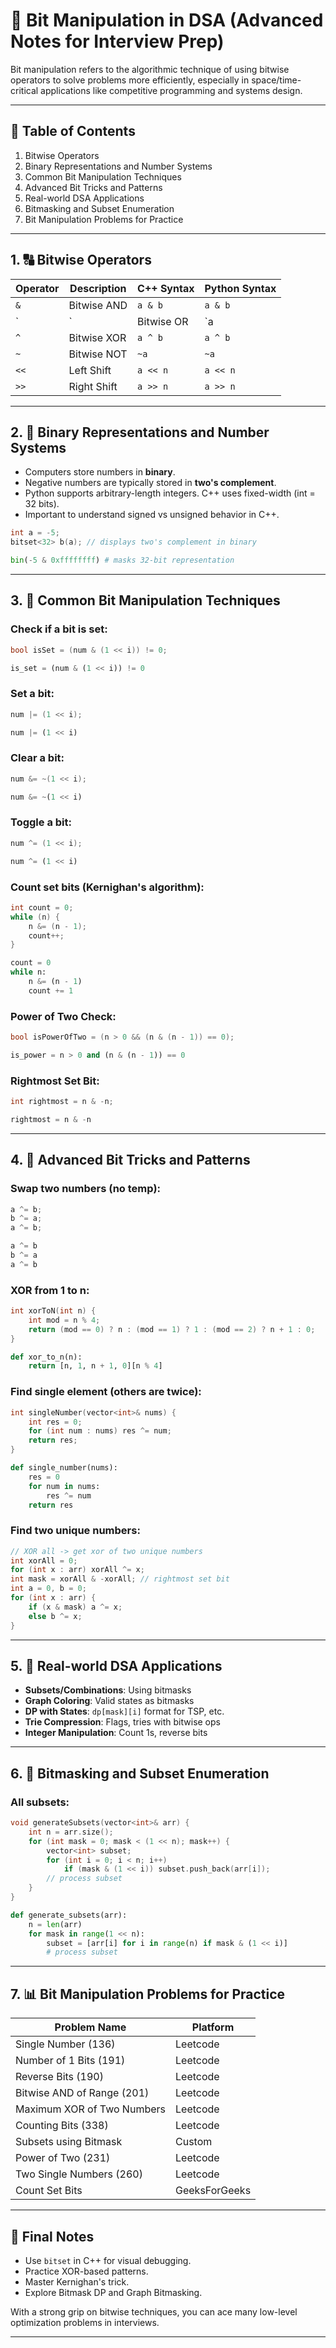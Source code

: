 
# 🧠 Bit Manipulation in DSA (Advanced Notes for Interview Prep)

Bit manipulation refers to the algorithmic technique of using bitwise operators to solve problems more efficiently, especially in space/time-critical applications like competitive programming and systems design.

---

## 📅 Table of Contents
1. Bitwise Operators
2. Binary Representations and Number Systems
3. Common Bit Manipulation Techniques
4. Advanced Bit Tricks and Patterns
5. Real-world DSA Applications
6. Bitmasking and Subset Enumeration
7. Bit Manipulation Problems for Practice

---

## 1. 🔠 Bitwise Operators

| Operator | Description             | C++ Syntax | Python Syntax |
|----------|--------------------------|------------|---------------|
| `&`      | Bitwise AND              | `a & b`    | `a & b`       |
| `|`      | Bitwise OR               | `a | b`    | `a | b`       |
| `^`      | Bitwise XOR              | `a ^ b`    | `a ^ b`       |
| `~`      | Bitwise NOT              | `~a`       | `~a`          |
| `<<`     | Left Shift               | `a << n`   | `a << n`      |
| `>>`     | Right Shift              | `a >> n`   | `a >> n`      |

---

## 2. 🧰 Binary Representations and Number Systems

- Computers store numbers in **binary**.
- Negative numbers are typically stored in **two's complement**.
- Python supports arbitrary-length integers. C++ uses fixed-width (int = 32 bits).
- Important to understand signed vs unsigned behavior in C++.

```cpp
int a = -5;
bitset<32> b(a); // displays two's complement in binary
```

```python
bin(-5 & 0xffffffff) # masks 32-bit representation
```

---

## 3. 🔧 Common Bit Manipulation Techniques

### Check if a bit is set:
```cpp
bool isSet = (num & (1 << i)) != 0;
```
```python
is_set = (num & (1 << i)) != 0
```

### Set a bit:
```cpp
num |= (1 << i);
```
```python
num |= (1 << i)
```

### Clear a bit:
```cpp
num &= ~(1 << i);
```
```python
num &= ~(1 << i)
```

### Toggle a bit:
```cpp
num ^= (1 << i);
```
```python
num ^= (1 << i)
```

### Count set bits (Kernighan's algorithm):
```cpp
int count = 0;
while (n) {
    n &= (n - 1);
    count++;
}
```
```python
count = 0
while n:
    n &= (n - 1)
    count += 1
```

### Power of Two Check:
```cpp
bool isPowerOfTwo = (n > 0 && (n & (n - 1)) == 0);
```
```python
is_power = n > 0 and (n & (n - 1)) == 0
```

### Rightmost Set Bit:
```cpp
int rightmost = n & -n;
```
```python
rightmost = n & -n
```

---

## 4. 🚀 Advanced Bit Tricks and Patterns

### Swap two numbers (no temp):
```cpp
a ^= b;
b ^= a;
a ^= b;
```
```python
a ^= b
b ^= a
a ^= b
```

### XOR from 1 to n:
```cpp
int xorToN(int n) {
    int mod = n % 4;
    return (mod == 0) ? n : (mod == 1) ? 1 : (mod == 2) ? n + 1 : 0;
}
```
```python
def xor_to_n(n):
    return [n, 1, n + 1, 0][n % 4]
```

### Find single element (others are twice):
```cpp
int singleNumber(vector<int>& nums) {
    int res = 0;
    for (int num : nums) res ^= num;
    return res;
}
```
```python
def single_number(nums):
    res = 0
    for num in nums:
        res ^= num
    return res
```

### Find two unique numbers:
```cpp
// XOR all -> get xor of two unique numbers
int xorAll = 0;
for (int x : arr) xorAll ^= x;
int mask = xorAll & -xorAll; // rightmost set bit
int a = 0, b = 0;
for (int x : arr) {
    if (x & mask) a ^= x;
    else b ^= x;
}
```

---

## 5. 🔄 Real-world DSA Applications

- **Subsets/Combinations**: Using bitmasks
- **Graph Coloring**: Valid states as bitmasks
- **DP with States**: `dp[mask][i]` format for TSP, etc.
- **Trie Compression**: Flags, tries with bitwise ops
- **Integer Manipulation**: Count 1s, reverse bits

---

## 6. 🔹 Bitmasking and Subset Enumeration

### All subsets:
```cpp
void generateSubsets(vector<int>& arr) {
    int n = arr.size();
    for (int mask = 0; mask < (1 << n); mask++) {
        vector<int> subset;
        for (int i = 0; i < n; i++)
            if (mask & (1 << i)) subset.push_back(arr[i]);
        // process subset
    }
}
```
```python
def generate_subsets(arr):
    n = len(arr)
    for mask in range(1 << n):
        subset = [arr[i] for i in range(n) if mask & (1 << i)]
        # process subset
```

---

## 7. 📊 Bit Manipulation Problems for Practice

| Problem Name                     | Platform     |
|----------------------------------|--------------|
| Single Number (136)              | Leetcode     |
| Number of 1 Bits (191)           | Leetcode     |
| Reverse Bits (190)               | Leetcode     |
| Bitwise AND of Range (201)       | Leetcode     |
| Maximum XOR of Two Numbers       | Leetcode     |
| Counting Bits (338)              | Leetcode     |
| Subsets using Bitmask            | Custom       |
| Power of Two (231)               | Leetcode     |
| Two Single Numbers (260)         | Leetcode     |
| Count Set Bits                   | GeeksForGeeks|

---

## 🚀 Final Notes

- Use `bitset` in C++ for visual debugging.
- Practice XOR-based patterns.
- Master Kernighan's trick.
- Explore Bitmask DP and Graph Bitmasking.

With a strong grip on bitwise techniques, you can ace many low-level optimization problems in interviews.

---

